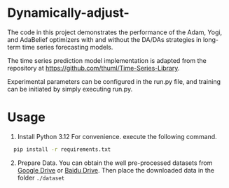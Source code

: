 # Dynamically-adjust-
The code in this project demonstrates the performance of the Adam, Yogi, and AdaBelief optimizers with and without the DA/DAs strategies in long-term time series forecasting models.

The time series prediction model implementation is adapted from the repository at https://github.com/thuml/Time-Series-Library. 

Experimental parameters can be configured in the run.py file, and training can be initiated by simply executing run.py.

# Usage
1. Install Python 3.12 For convenience. execute the following command.

 ```bash
   pip install -r requirements.txt
```

2. Prepare Data. You can obtain the well pre-processed datasets from [Google Drive](https://drive.google.com/file/d/1xIuOoNFcvllsp3VQE5ZxulZqullEdB5L/view?usp=drive_link) or [Baidu Drive](https://pan.baidu.com/s/1hoW4dCq8SFGp0dCSD6kc-A?pwd=gea8). Then place the downloaded data in the folder `./dataset`



